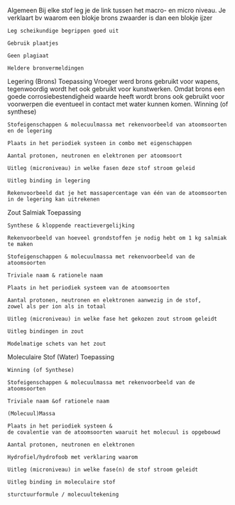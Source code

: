 Algemeen
    Bij elke stof leg je de link tussen het macro- en micro niveau.
    Je verklaart bv waarom een blokje brons zwaarder is dan een blokje ijzer

    Leg scheikundige begrippen goed uit

    Gebruik plaatjes

    Geen plagiaat

    Heldere bronvermeldingen

Legering            (Brons)
    Toepassing
        Vroeger werd brons gebruikt voor wapens,   
         tegenwoordig wordt het ook gebruikt voor 
         kunstwerken. Omdat brons een goede
         corrosiebestendigheid waarde heeft wordt brons
         ook gebruikt voor voorwerpen die eventueel in
         contact met water kunnen komen.
    Winning (of synthese)

    Stofeigenschappen & molecuulmassa met rekenvoorbeeld van atoomsoorten en de legering

    Plaats in het periodiek systeen in combo met eigenschappen

    Aantal protonen, neutronen en elektronen per atoomsoort

    Uitleg (microniveau) in welke fasen deze stof stroom geleid

    Uitleg binding in legering

    Rekenvoorbeeld dat je het massapercentage van één van de atoomsoorten
    in de legering kan uitrekenen

Zout Salmiak
    Toepassing

    Synthese & kloppende reactievergelijking

    Rekenvoorbeeld van hoeveel grondstoffen je nodig hebt om 1 kg salmiak te maken

    Stofeigenschappen & molecuulmassa met rekenvoorbeeld van de atoomsoorten

    Triviale naam & rationele naam

    Plaats in het periodiek systeem van de atoomsoorten

    Aantal protonen, neutronen en elektronen aanwezig in de stof,
    zowel als per ion als in totaal

    Uitleg (microniveau) in welke fase het gekozen zout stroom geleidt

    Uitleg bindingen in zout

    Modelmatige schets van het zout

Moleculaire Stof    (Water)
    Toepassing

    Winning (of Synthese)

    Stofeigenschappen & molecuulmassa met rekenvoorbeeld van de atoomsoorten

    Triviale naam &of rationele naam

    (Molecuul)Massa

    Plaats in het periodiek systeen &
    de covalentie van de atoomsoorten waaruit het molecuul is opgebouwd

    Aantal protonen, neutronen en elektronen 

    Hydrofiel/hydrofoob met verklaring waarom

    Uitleg (microniveau) in welke fase(n) de stof stroom geleidt

    Uitleg binding in moleculaire stof

    sturctuurformule / molecuultekening
